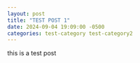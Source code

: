 ```yaml
---
layout: post
title: "TEST POST 1"
date: 2024-09-04 19:09:00 -0500
categories: test-category test-category2
---
```

this is a test post

